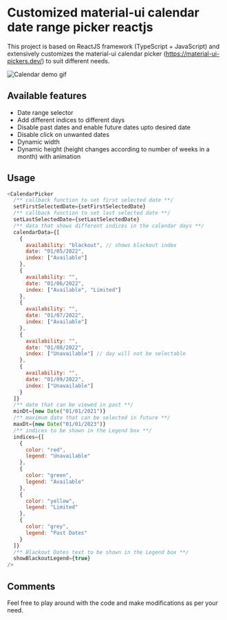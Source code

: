 # Customized material-ui calendar date range picker reactjs
This project is based on ReactJS framework (TypeScript + JavaScript) and extensively customizes the material-ui calendar picker (https://material-ui-pickers.dev/) to suit different needs.

![Calendar demo gif](https://github.com/bij-ace/customized-material-ui-calendar-picker/blob/main/Customized%20material-ui%20calendar%20picker.gif)

## Available features
- Date range selector
- Add different indices to different days
- Disable past dates and enable future dates upto desired date
- Disable click on unwanted dates
- Dynamic width
- Dynamic height (height changes according to number of weeks in a month) with animation

## Usage
```react.js
<CalendarPicker
  /** callback function to set first selected date **/
  setFirstSelectedDate={setFirstSelectedDate}
  /** callback function to set last selected date **/
  setLastSelectedDate={setLastSelectedDate}
  /** data that shows different indices in the calendar days **/
  calendarData={[
    {
      availability: "blackout", // shows blackout index
      date: "01/05/2022",
      index: ["Available"]
    },
    {
      availability: "",
      date: "01/06/2022",
      index: ["Available", "Limited"]
    },
    {
      availability: "",
      date: "01/07/2022",
      index: ["Available"]
    },
    {
      availability: "",
      date: "01/08/2022",
      index: ["Unavailable"] // day will not be selectable
    },
    {
      availability: "",
      date: "01/09/2022",
      index: ["Unavailable"]
    }
  ]}
  /** date that can be viewed in past **/
  minDt={new Date("01/01/2021")}
  /** maximum date that can be selected in future **/
  maxDt={new Date("01/01/2023")}
  /** indices to be shown in the Legend box **/
  indices={[
    {
      color: "red",
      legend: "Unavailable"
    },
    {
      color: "green",
      legend: "Available"
    },
    {
      color: "yellow",
      legend: "Limited"
    },
    {
      color: "grey",
      legend: "Past Dates"
    }
  ]}
  /** Blackout Dates text to be shown in the Legend box **/
  showBlackoutLegend={true}
/>
```

## Comments
Feel free to play around with the code and make modifications as per your need.
